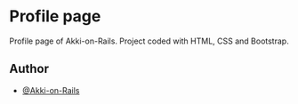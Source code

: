 # Profile page

Profile page of Akki-on-Rails. Project coded with HTML, CSS and Bootstrap.


## Author

- [@Akki-on-Rails](https://github.com/Akki-on-Rails)
